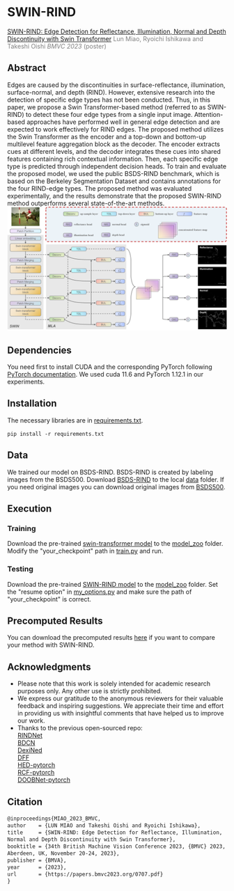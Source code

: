 # SWIN-RIND
[SWIN-RIND: Edge Detection for Reflectance, Illumination, Normal and Depth Discontinuity with Swin Transformer](https://proceedings.bmvc2023.org/707/)
<font color=grey>Lun Miao, Ryoichi Ishikawa and Takeshi Oishi
_BMVC 2023_ (poster) </font>

##  Abstract
Edges are caused by the discontinuities in surface-reflectance, illumination, surface-normal, and depth (RIND). However, extensive research into the detection of specific edge types has not been conducted. Thus, in this paper, we propose a Swin Transformer-based method (referred to as SWIN-RIND) to detect these four edge types from a single input image. Attention-based approaches have performed well in general edge detection and are expected to work effectively for RIND edges. The proposed method utilizes the Swin Transformer as the encoder and a top-down and bottom-up multilevel feature aggregation block as the decoder. The encoder extracts cues at different levels, and the decoder integrates these cues into shared features containing rich contextual information. Then, each specific edge type is predicted through independent decision heads. To train and evaluate the proposed model, we used the public BSDS-RIND benchmark, which is based on the Berkeley Segmentation Dataset and contains annotations for the four RIND-edge types. The proposed method was evaluated experimentally, and the results demonstrate that the proposed SWIN-RIND method outperforms several state-of-the-art methods.
![image text](https://github.com/miaolun/SWIN-RIND/blob/1e3adc25be2b39619801c275878c9f85f4dd81a3/figure/network.png)

##  Dependencies
You need first to install CUDA and the corresponding PyTorch following  [PyTorch documentation](https://pytorch.org/get-started/locally/).
We used cuda 11.6 and PyTorch 1.12.1 in our experiments.
##  Installation
The necessary libraries are in [requirements.txt](). 
 ```
 pip install -r requirements.txt
 ```
 
##  Data
We trained our model on BSDS-RIND. BSDS-RIND is created by labeling images from the BSDS500.
Download [BSDS-RIND](https://github.com/MengyangPu/RINDNet) to the local [data](https://github.com/miaolun/SWIN-RIND/blob/main/data) folder. 
If you need original images you can download original images from [BSDS500](https://www2.eecs.berkeley.edu/Research/Projects/CS/vision/grouping/resources.html).
##  Execution
###  Training
Download the pre-trained [swin-transformer model]((https://1drv.ms/u/s!AktMXPD2ejblnAIAWh8tYqbGpkLQ?e=dRQviV)) to the [model_zoo](https://github.com/miaolun/SWIN-RIND/blob/main/model_zoo) folder.
Modify the "your_checkpoint" path in [train.py](https://github.com/miaolun/SWIN-RIND/blob/main/train.py) and run. 
###  Testing
Download the pre-trained  [SWIN-RIND model](https://1drv.ms/u/s!AktMXPD2ejblnAPQRJxbE4--oe-z?e=cmNnEt) to the [model_zoo](https://github.com/miaolun/SWIN-RIND/blob/main/model_zoo) folder.
Set the "resume option" in  [my_options.py](https://github.com/miaolun/SWIN-RIND/blob/main/option/my_options.py)  and make sure the path of "your_checkpoint" is correct.


##  Precomputed Results
You can download the precomputed results [here](https://1drv.ms/u/s!AktMXPD2ejblnARSpQHL_niRsCzQ?e=w9xIGH) if you want to compare your method with SWIN-RIND.

##  Acknowledgments

 - Please note that this work is solely intended for academic research purposes only. Any other use is strictly prohibited.
 - We express our gratitude to the anonymous reviewers for their valuable feedback and inspiring suggestions. We appreciate their time and effort in providing us with insightful comments that have helped us to improve our work.
 - Thanks to the previous open-sourced repo:  
   [RINDNet](https://github.com/MengyangPu/RINDNet)  
   [BDCN](https://github.com/pkuCactus/BDCN)  
   [DexiNed](https://github.com/xavysp/DexiNed)  
   [DFF](https://github.com/Lavender105/DFF)  
   [HED-pytorch](https://github.com/xwjabc/hed)  
   [RCF-pytorch](https://github.com/meteorshowers/RCF-pytorch)  
   [DOOBNet-pytorch](https://github.com/yuzhegao/doob)
##  Citation
```
@inproceedings{MIAO_2023_BMVC,
author    = {LUN MIAO and Takeshi Oishi and Ryoichi Ishikawa},
title     = {SWIN-RIND: Edge Detection for Reflectance, Illumination, Normal and Depth Discontinuity with Swin Transformer},
booktitle = {34th British Machine Vision Conference 2023, {BMVC} 2023, Aberdeen, UK, November 20-24, 2023},
publisher = {BMVA},
year      = {2023},
url       = {https://papers.bmvc2023.org/0707.pdf}
}
```
